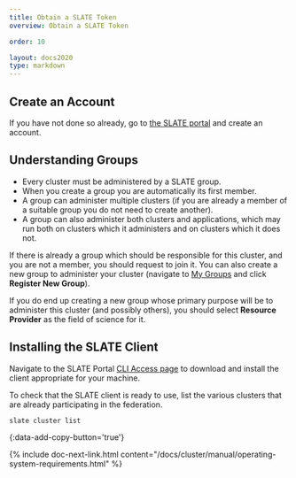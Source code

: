 ```yaml
---
title: Obtain a SLATE Token 
overview: Obtain a SLATE Token 

order: 10  

layout: docs2020
type: markdown
---
```


## Create an Account

If you have not done so already, go to [the SLATE portal](https://portal.slateci.io/) and create an account.

## Understanding Groups

* Every cluster must be administered by a SLATE group.
* When you create a group you are automatically its first member.
* A group can administer multiple clusters (if you are already a member of a suitable group you do not need to create another).
* A group can also administer both clusters and applications, which may run both on clusters which it administers and on clusters which it does not.

If there is already a group which should be responsible for this cluster, and you are not a member, you should request to join it. You can also create a new group to administer your cluster (navigate to [My Groups](https://portal.slateci.io/groups) and click **Register New Group**).

If you do end up creating a new group whose primary purpose will be to administer this cluster (and possibly others), you should select **Resource Provider** as the field of science for it.

## Installing the SLATE Client

Navigate to the SLATE Portal [CLI Access page](https://portal.slateci.io/cli) to download and install the client appropriate for your machine.

To check that the SLATE client is ready to use, list the various clusters that are already participating in the federation.

```shell
slate cluster list
```
{:data-add-copy-button='true'}

{% include doc-next-link.html content="/docs/cluster/manual/operating-system-requirements.html" %}